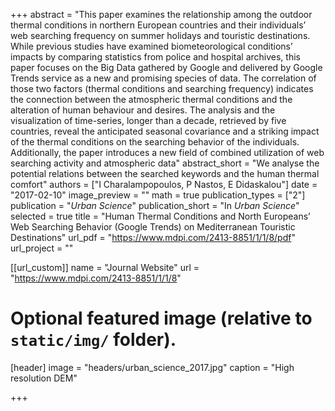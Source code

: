+++
abstract = "This paper examines the relationship among the outdoor thermal conditions in northern European countries and their individuals’ web searching frequency on summer holidays and touristic destinations. While previous studies have examined biometeorological conditions’ impacts by comparing statistics from police and hospital archives, this paper focuses on the Big Data gathered by Google and delivered by Google Trends service as a new and promising species of data. The correlation of those two factors (thermal conditions and searching frequency) indicates the connection between the atmospheric thermal conditions and the alteration of human behaviour and desires. The analysis and the visualization of time-series, longer than a decade, retrieved by five countries, reveal the anticipated seasonal covariance and a striking impact of the thermal conditions on the searching behavior of the individuals. Additionally, the paper introduces a new field of combined utilization of web searching activity and atmospheric data"
abstract_short = "We analyse the potential relations between the searched keywords and the human thermal comfort"
authors = ["I Charalampopoulos, P Nastos, E Didaskalou"]
date = "2017-02-10"
image_preview = ""
math = true
publication_types = ["2"]
publication = "*Urban Science*"
publication_short = "In *Urban Science*"
selected = true
title = "Human Thermal Conditions and North Europeans’ Web Searching Behavior (Google Trends) on Mediterranean Touristic Destinations"
url_pdf = "https://www.mdpi.com/2413-8851/1/1/8/pdf"
url_project = ""

[[url_custom]]
name = "Journal Website"
url = "https://www.mdpi.com/2413-8851/1/1/8"

# Optional featured image (relative to `static/img/` folder).
[header]
image = "headers/urban_science_2017.jpg"
caption = "High resolution DEM"

+++